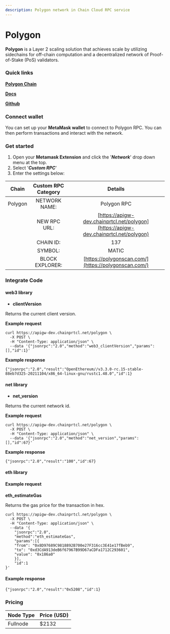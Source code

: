 ```yaml
---
description: Polygon network in Chain Cloud RPC service
---
```


# Polygon

**Polygon** is a Layer 2 scaling solution that achieves scale by utilizing sidechains for off-chain computation and a decentralized network of Proof-of-Stake (PoS) validators.

### Quick links[​](https://docs.chain.com/docs/cloud/supported-chains/polygon/#quick-links) <a href="#quick-links" id="quick-links"></a>

****[**Polygon Chain**](https://polygon.technology/)****

****[**Docs**](https://wiki.polygon.technology/)****

[**Github**](https://github.com/maticnetwork/)

### Connect wallet[​](https://docs.chain.com/docs/cloud/supported-chains/polygon/#connect-wallet) <a href="#connect-wallet" id="connect-wallet"></a>

You can set up your **MetaMask wallet** to connect to Polygon RPC. You can then perform transactions and interact with the network.

### Get started[​](https://docs.chain.com/docs/cloud/supported-chains/polygon/#get-started) <a href="#get-started" id="get-started"></a>

1. Open your **Metamask Extension** and click the '_**Network**_' drop down menu at the top.
2. Select '_**Custom RPC**_'
3. Enter the settings below:

|  Chain  | Custom RPC Category |                                       Details                                        |
| :-----: | :-----------------: | :----------------------------------------------------------------------------------: |
| Polygon |    NETWORK NAME:    |                                     Polygon RPC                                      |
|         |    NEW RPC URL:     | [https://apigw-dev.chainprtcl.net/polygon](https://apigw-dev.chainprtcl.net/polygon) |
|         |      CHAIN ID:      |                                         137                                          |
|         |       SYMBOL:       |                                        MATIC                                         |
|         |   BLOCK EXPLORER:   |                 [https://polygonscan.com/](https://polygonscan.com/)                 |

### Integrate Code[​](https://docs.chain.com/docs/cloud/supported-chains/polygon/#gnosis-1) <a href="#gnosis-1" id="gnosis-1"></a>

#### web3 library[​](https://docs.chain.com/docs/cloud/supported-chains/polygon/#web3-library) <a href="#web3-library" id="web3-library"></a>

* **clientVersion**

Returns the current client version.

**Example request**[**​**](https://docs.chain.com/docs/cloud/supported-chains/polygon/#example-request)

```
curl https://apigw-dev.chainprtcl.net/polygon \
  -X POST \
  -H "Content-Type: application/json" \
  --data '{"jsonrpc":"2.0","method":"web3_clientVersion","params":[],"id":1}'
```

**Example response**[**​**](https://docs.chain.com/docs/cloud/supported-chains/polygon/#example-response)

```
{"jsonrpc":"2.0","result":"OpenEthereum//v3.3.0-rc.15-stable-88eb7d325-20211104/x86_64-linux-gnu/rustc1.48.0","id":1}
```

#### net library[​](https://docs.chain.com/docs/cloud/supported-chains/polygon/#net-library) <a href="#net-library" id="net-library"></a>

* **net\_version**

Returns the current network id.

**Example request**[**​**](https://docs.chain.com/docs/cloud/supported-chains/polygon/#example-request-1)

```
curl https://apigw-dev.chainprtcl.net/polygon \
  -X POST \
  -H "Content-Type: application/json" \
  --data '{"jsonrpc":"2.0","method":"net_version","params":[],"id":67}'
```

**Example response**[**​**](https://docs.chain.com/docs/cloud/supported-chains/polygon/#example-response-1)

```
{"jsonrpc":"2.0","result":"100","id":67}
```

#### eth library[​](https://docs.chain.com/docs/cloud/supported-chains/polygon/#eth-library) <a href="#eth-library" id="eth-library"></a>

#### Example request[​](https://docs.chain.com/docs/cloud/supported-chains/polygon/#example-request-2) <a href="#example-request-2" id="example-request-2"></a>

**eth\_estimateGas**

Returns the gas price for the transaction in hex.

```
curl https://apigw-dev.chainprtcl.net/polygon \
  -X POST \
  -H "Content-Type: application/json" \
  --data '{
    "jsonrpc":"2.0",
    "method":"eth_estimateGas",
    "params":[{
    "from": "0x8D97689C9818892B700e27F316cc3E41e17fBeb9",
    "to": "0xd3CdA913deB6f67967B99D67aCDFa1712C293601",
    "value": "0x186a0"
    }],
    "id":1
}'
```

#### Example response[​](https://docs.chain.com/docs/cloud/supported-chains/polygon/#example-response-2) <a href="#example-response-2" id="example-response-2"></a>

```
{"jsonrpc":"2.0","result":"0x5208","id":1}
```

### Pricing[​](https://docs.chain.com/docs/cloud/supported-chains/polygon/#pricing) <a href="#pricing" id="pricing"></a>

| Node Type             | Price (USD)          |
| --------------------- | ---------------------|
| Fullnode              | $2132                |